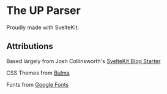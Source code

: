 # The UP Parser


Proudly made with SvelteKit.

## Attributions

Based largely from Josh Collinsworth's [SvelteKit Blog Starter](https://github.com/josh-collinsworth/sveltekit-blog-starter)

CSS Themes from [Bulma](https://bulma.io)

Fonts from [Google Fonts](https://fonts.google.com/)
